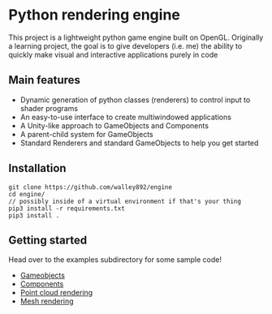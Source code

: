 # Python rendering engine

This project is a lightweight python game engine built on OpenGL.
Originally a learning project, the goal is to give developers (i.e. me) the ability to quickly make visual and interactive applications purely in code


## Main features

* Dynamic generation of python classes (renderers) to control input to shader programs
* An easy-to-use interface to create multiwindowed applications
* A Unity-like approach to GameObjects and Components
* A parent-child system for GameObjects
* Standard Renderers and standard GameObjects to help you get started

## Installation

```
git clone https://github.com/walley892/engine
cd engine/
// possibly inside of a virtual environment if that's your thing
pip3 install -r requirements.txt
pip3 install .
```

## Getting started

Head over to the examples subdirectory for some sample code!

* [Gameobjects](examples/game_object_example.py)
* [Components](examples/component_example.py)
* [Point cloud rendering](examples/point_cloud_example.py)
* [Mesh rendering](examples/mesh_example.py)
